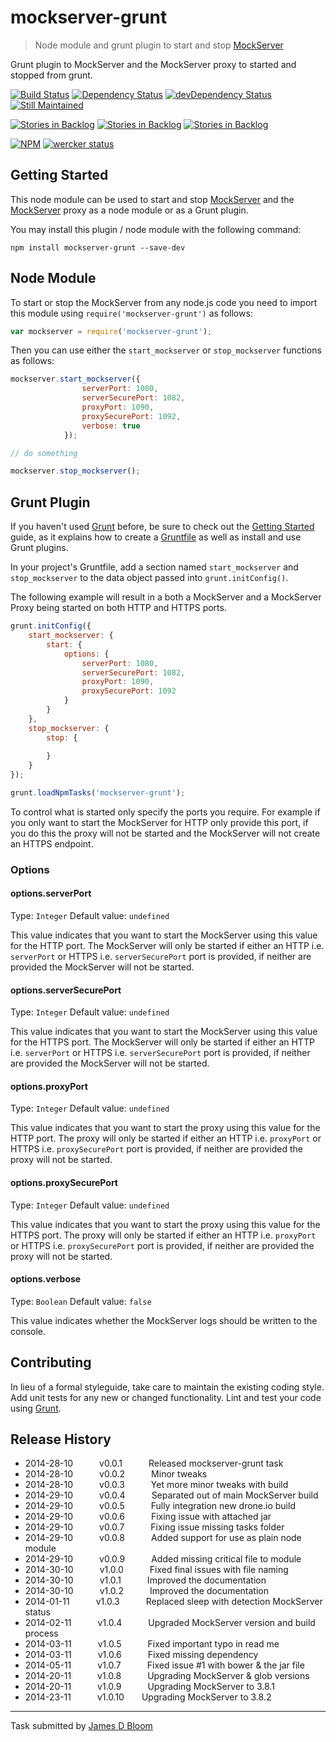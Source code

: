 # mockserver-grunt 

> Node module and grunt plugin to start and stop [MockServer](http://mock-server.com/)

Grunt plugin to MockServer and the MockServer proxy to started and stopped from grunt.

[![Build Status](https://drone.io/github.com/jamesdbloom/mockserver-grunt/status.png)](https://drone.io/github.com/jamesdbloom/mockserver-grunt/latest) [![Dependency Status](https://david-dm.org/jamesdbloom/mockserver-grunt.png)](https://david-dm.org/jamesdbloom/mockserver-grunt) [![devDependency Status](https://david-dm.org/jamesdbloom/mockserver-grunt/dev-status.png)](https://david-dm.org/jamesdbloom/mockserver-grunt#info=devDependencies)
[![Still Maintained](http://stillmaintained.com/jamesdbloom/mockserver.png)](http://stillmaintained.com/jamesdbloom/mockserver) 


[![Stories in Backlog](https://badge.waffle.io/jamesdbloom/mockserver.png?label=proposal&title=Proposals)](https://waffle.io/jamesdbloom/mockserver) [![Stories in Backlog](https://badge.waffle.io/jamesdbloom/mockserver.png?label=ready&title=Ready)](https://waffle.io/jamesdbloom/mockserver) [![Stories in Backlog](https://badge.waffle.io/jamesdbloom/mockserver.png?label=in%20progress&title=In%20Progress)](https://waffle.io/jamesdbloom/mockserver)


[![NPM](https://nodei.co/npm/mockserver-grunt.png?downloads=true&stars=true)](https://nodei.co/npm/mockserver-grunt/) [![wercker status](https://app.wercker.com/status/762222be73287acc5013d8b186aacc5c/m "wercker status")](https://app.wercker.com/project/bykey/762222be73287acc5013d8b186aacc5c)

## Getting Started
This node module can be used to start and stop [MockServer](http://mock-server.com/) and the [MockServer](http://mock-server.com/) proxy as a node module or as a Grunt plugin.

You may install this plugin / node module with the following command:

```shell
npm install mockserver-grunt --save-dev
```

## Node Module

To start or stop the MockServer from any node.js code you need to import this module using `require('mockserver-grunt')` as follows:

```js
var mockserver = require('mockserver-grunt');
```

Then you can use either the `start_mockserver` or `stop_mockserver` functions as follows:

```js
mockserver.start_mockserver({
                serverPort: 1080,
                serverSecurePort: 1082,
                proxyPort: 1090,
                proxySecurePort: 1092,
                verbose: true
            });

// do something

mockserver.stop_mockserver();
```

## Grunt Plugin

If you haven't used [Grunt](http://gruntjs.com/) before, be sure to check out the [Getting Started](http://gruntjs.com/getting-started) guide, as it explains how to create a [Gruntfile](http://gruntjs.com/sample-gruntfile) as well as install and use Grunt plugins.

In your project's Gruntfile, add a section named `start_mockserver` and `stop_mockserver` to the data object passed into `grunt.initConfig()`.

The following example will result in a both a MockServer and a MockServer Proxy being started on both HTTP and HTTPS ports. 

```js
grunt.initConfig({
    start_mockserver: {
        start: {
            options: {
                serverPort: 1080,
                serverSecurePort: 1082,
                proxyPort: 1090,
                proxySecurePort: 1092
            }
        }
    },
    stop_mockserver: {
        stop: {
    
        }
    }
});

grunt.loadNpmTasks('mockserver-grunt');
```

To control what is started only specify the ports you require. For example if you only want to start the MockServer for HTTP only provide this port, if you do this the proxy will not be started and the MockServer will not create an HTTPS endpoint. 

### Options

#### options.serverPort
Type: `Integer`
Default value: `undefined`

This value indicates that you want to start the MockServer using this value for the HTTP port.  The MockServer will only be started if either an HTTP i.e. `serverPort` or HTTPS i.e. `serverSecurePort` port is provided, if neither are provided the MockServer will not be started.

#### options.serverSecurePort
Type: `Integer`
Default value: `undefined`

This value indicates that you want to start the MockServer using this value for the HTTPS port.  The MockServer will only be started if either an HTTP i.e. `serverPort` or HTTPS i.e. `serverSecurePort` port is provided, if neither are provided the MockServer will not be started.

#### options.proxyPort
Type: `Integer`
Default value: `undefined`

This value indicates that you want to start the proxy using this value for the HTTP port.  The proxy will only be started if either an HTTP i.e. `proxyPort` or HTTPS i.e. `proxySecurePort` port is provided, if neither are provided the proxy will not be started.

#### options.proxySecurePort
Type: `Integer`
Default value: `undefined`

This value indicates that you want to start the proxy using this value for the HTTPS port.  The proxy will only be started if either an HTTP i.e. `proxyPort` or HTTPS i.e. `proxySecurePort` port is provided, if neither are provided the proxy will not be started.

#### options.verbose
Type: `Boolean`
Default value: `false`

This value indicates whether the MockServer logs should be written to the console.

## Contributing
In lieu of a formal styleguide, take care to maintain the existing coding style. Add unit tests for any new or changed functionality. Lint and test your code using [Grunt](http://gruntjs.com/).

## Release History
 * 2014-28-10   v0.0.1   Released mockserver-grunt task
 * 2014-28-10   v0.0.2   Minor tweaks
 * 2014-28-10   v0.0.3   Yet more minor tweaks with build
 * 2014-29-10   v0.0.4   Separated out of main MockServer build
 * 2014-29-10   v0.0.5   Fully integration new drone.io build
 * 2014-29-10   v0.0.6   Fixing issue with attached jar
 * 2014-29-10   v0.0.7   Fixing issue missing tasks folder
 * 2014-29-10   v0.0.8   Added support for use as plain node module
 * 2014-29-10   v0.0.9   Added missing critical file to module
 * 2014-30-10   v1.0.0   Fixed final issues with file naming
 * 2014-30-10   v1.0.1   Improved the documentation
 * 2014-30-10   v1.0.2   Improved the documentation
 * 2014-01-11   v1.0.3   Replaced sleep with detection MockServer status
 * 2014-02-11   v1.0.4   Upgraded MockServer version and build process
 * 2014-03-11   v1.0.5   Fixed important typo in read me
 * 2014-03-11   v1.0.6   Fixed missing dependency
 * 2014-05-11   v1.0.7   Fixed issue #1 with bower & the jar file
 * 2014-20-11   v1.0.8   Upgrading MockServer & glob versions
 * 2014-20-11   v1.0.9   Upgrading MockServer to 3.8.1
 * 2014-23-11   v1.0.10  Upgrading MockServer to 3.8.2

---

Task submitted by [James D Bloom](http://blog.jamesdbloom.com)
